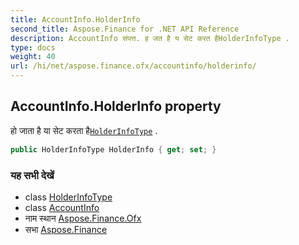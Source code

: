```yaml
---
title: AccountInfo.HolderInfo
second_title: Aspose.Finance for .NET API Reference
description: AccountInfo संपत्त. ह जत है य सेट करत हैHolderInfoType .
type: docs
weight: 40
url: /hi/net/aspose.finance.ofx/accountinfo/holderinfo/
---
```

## AccountInfo.HolderInfo property

हो जाता है या सेट करता है[`HolderInfoType`](../../holderinfotype/) .

```csharp
public HolderInfoType HolderInfo { get; set; }
```

### यह सभी देखें

* class [HolderInfoType](../../holderinfotype/)
* class [AccountInfo](../)
* नाम स्थान [Aspose.Finance.Ofx](../../accountinfo/)
* सभा [Aspose.Finance](../../../)


